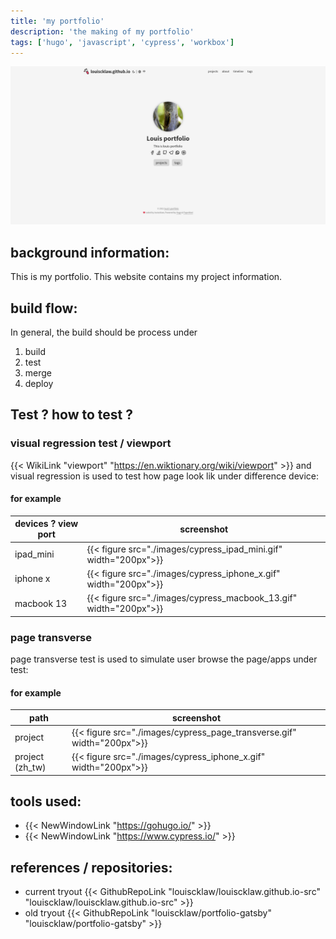```yaml
---
title: 'my portfolio'
description: 'the making of my portfolio'
tags: ['hugo', 'javascript', 'cypress', 'workbox']
---
```


![](./screenshot.png)

## background information:

This is my portfolio. This website contains my project information.

## build flow:

In general, the build should be process under 
  1. build
  1. test
  1. merge
  1. deploy

## Test ? how to test ?

### visual regression test / viewport

{{< WikiLink "viewport" "https://en.wiktionary.org/wiki/viewport" >}} and visual regression is used to test how page look lik under difference device:

#### for example
| devices ? view port      | screenshot |
| ----------- | ----------- |
| ipad_mini      | {{< figure src="./images/cypress_ipad_mini.gif" width="200px">}}       |
| iphone x   | {{< figure src="./images/cypress_iphone_x.gif" width="200px">}}        |
| macbook 13   | {{< figure src="./images/cypress_macbook_13.gif" width="200px">}}        |
 
### page transverse

page transverse test is used to simulate user browse the page/apps under test:

#### for example
| path      | screenshot |
| ----------- | ----------- |
| project      | {{< figure src="./images/cypress_page_transverse.gif" width="200px">}}       |
| project (zh_tw)   | {{< figure src="./images/cypress_iphone_x.gif" width="200px">}}        |

## tools used:

- {{< NewWindowLink "https://gohugo.io/" >}}
- {{< NewWindowLink "https://www.cypress.io/" >}}

## references / repositories:
- current tryout {{< GithubRepoLink "louiscklaw/louiscklaw.github.io-src" "louiscklaw/louiscklaw.github.io-src" >}}
- old tryout {{< GithubRepoLink "louiscklaw/portfolio-gatsby" "louiscklaw/portfolio-gatsby" >}}
